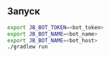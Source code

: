 ## Запуск
```bash
export JB_BOT_TOKEN=<bot_token>
export JB_BOT_NAME=<bot_name>
export JB_BOT_NAME=<bot_host>
./gradlew run
```